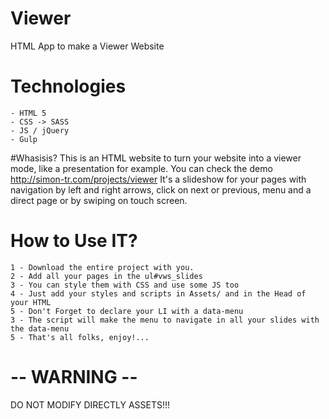 # Viewer
HTML App to make a Viewer Website

# Technologies
	- HTML 5 
	- CSS -> SASS
	- JS / jQuery
	- Gulp

#Whasisis?
This is an HTML website to turn your website into a viewer mode, like a presentation for example.
You can check the demo http://simon-tr.com/projects/viewer
It's a slideshow for your pages with navigation by left and right arrows, click on next or previous, menu and a direct page or by swiping on touch screen.

# How to Use IT?
	1 - Download the entire project with you.
	2 - Add all your pages in the ul#vws_slides
	3 - You can style them with CSS and use some JS too
	4 - Just add your styles and scripts in Assets/ and in the Head of your HTML
	5 - Don't Forget to declare your LI with a data-menu 
	3 - The script will make the menu to navigate in all your slides with the data-menu
	5 - That's all folks, enjoy!...

# -- WARNING --
DO NOT MODIFY DIRECTLY ASSETS!!!
